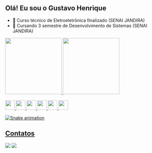## Olá! Eu sou o Gustavo Henrique

- 🔭 Curso técnico de Eletroeletrônica finalizado (SENAI JANDIRA)
- 🌱 Cursando 3 semestre de Desenvolvimento de Sistemas (SENAI JANDIRA)
<div>
  <a href="https://github.com/GustavoHenriqueProjects">
  <img height="180em" src="https://github-readme-stats.vercel.app/api/top-langs/?username=GustavoHenriqueProjects&layout=compact&langs_count=7&theme=dracula"/>
  <img height="180em" src="https://github-readme-stats.vercel.app/api?username=GustavoHenriqueProjects&show_icons=true&theme=dracula&include_all_commits=true&count_private=true"/>
</div>
  
<div style="display: aling-itens"><br>
  <img aling="center" alt"Gustavo-html" height="30" wight="40" src="https://cdn.jsdelivr.net/gh/devicons/devicon/icons/html5/html5-original.svg"/>
  <img aling="center" alt"Gustavo-Java" height="30" wight="40" src="https://cdn.jsdelivr.net/gh/devicons/devicon/icons/java/java-plain.svg"/>
  <img aling="center" alt"Gustavo-python" height="30" wight="40" src="https://cdn.jsdelivr.net/gh/devicons/devicon/icons/python/python-original.svg" />
  <img aling="center" alt"Gustavo-vscode" height="30" wight="40" src="https://cdn.jsdelivr.net/gh/devicons/devicon/icons/vscode/vscode-original.svg" />
  <img aling="center" alt"Gustavo-kotlin" height="30" wight="40" src="https://cdn.jsdelivr.net/gh/devicons/devicon/icons/androidstudio/androidstudio-original.svg" /> 
  <img aling="center" alt"Gustavo-javascript" height="30" wight="40" src="https://cdn.jsdelivr.net/gh/devicons/devicon/icons/javascript/javascript-original.svg" />
   

</div>

![Snake animation](https://github.com/GustavoHenriqueProjects/GustavoHenriqueProjects/blob/output/github-contribution-grid-snake.svg)

## Contatos
<div>
<a href="https://www.linkedin.com/in/gustavo-h-296728210/" target="_blank"><img src="https://img.shields.io/badge/-LinkedIn-%230077B5?style=for-the-badge&logo=linkedin&logoColor=white" target="_blank"></a>
<a href = "mailto:gustavo326silva@gmail.com"><img src="https://img.shields.io/badge/Gmail-D14836?style=for-the-badge&logo=gmail&logoColor=white" target="_blank"></a>
</div>
